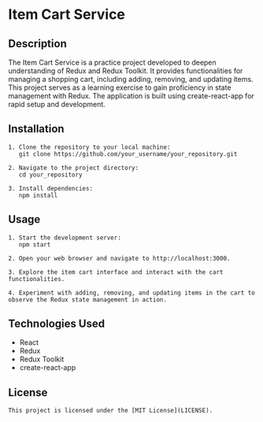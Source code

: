 # Item Cart Service

## Description
The Item Cart Service is a practice project developed to deepen understanding of Redux and Redux Toolkit. It provides functionalities for managing a shopping cart, including adding, removing, and updating items. This project serves as a learning exercise to gain proficiency in state management with Redux. The application is built using create-react-app for rapid setup and development.

## Installation
```
1. Clone the repository to your local machine:
   git clone https://github.com/your_username/your_repository.git
   
2. Navigate to the project directory:
   cd your_repository
   
3. Install dependencies:
   npm install
```

## Usage
```
1. Start the development server:
   npm start
   
2. Open your web browser and navigate to http://localhost:3000.
   
3. Explore the item cart interface and interact with the cart functionalities.
   
4. Experiment with adding, removing, and updating items in the cart to observe the Redux state management in action.
```

## Technologies Used
- React
- Redux
- Redux Toolkit
- create-react-app

## License
```
This project is licensed under the [MIT License](LICENSE).
```

